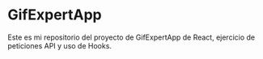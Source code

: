 # GifExpertApp

Este es mi repositorio del proyecto de GifExpertApp de React, ejercicio de peticiones API y uso de Hooks. 

